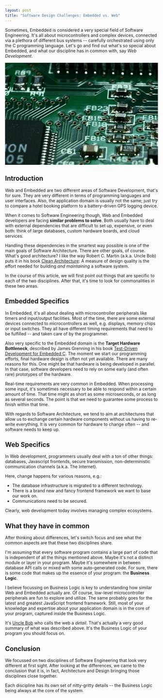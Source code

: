 ```yaml
---
layout: post
title: "Software Design Challenges: Embedded vs. Web"
---
```


Sometimes, Embedded is considered a very special field of Software Engineering. It's all about microcontrollers and complex devices, connected via a plethora of different bus systems -- carefully orchestrated using only the C programming language. Let's go and find out what's so special about Embedded, and what our discipline has in common with, say *Web Development*.

![Printed Circuit Board](/assets/pcb.jpg)

## Introduction
Web and Embedded are two different areas of Software Development, that's for sure. They are very different in terms of programming languages and user interfaces. Also, the application domain is usually not the same; just try to compare a hotel booking platform to a battery-driven GPS logging device.

When it comes to Software Engineering though, Web and Embedded developers are facing **similar problems to solve**. Both usually have to deal with external dependencies that are difficult to set up, expensive, or even both: think of large databases, custom hardware boards, and cloud services.

Handling these dependencies in the smartest way possible is one of the main goals of Software Architecture. There are other goals, of course. What's good architecture? I like the way Robert C. Martin (a.k.a. Uncle Bob) puts it in his book [Clean Architecture](https://www.amazon.com/Clean-Architecture-Craftsmans-Software-Structure/dp/0134494164): A measure of design quality is the effort needed for building *and maintaining* a software system.

In the course of this article, we will first point out things that are specific to each of the two disciplines. After that, it's time to look for commonalities in these two areas.

## Embedded Specifics
In Embedded, it's all about dealing with microcontroller peripherals like timers and input/output facilities. Most of the time, there are some external devices connected to microcontrollers as well, e.g. displays, memory chips or input switches. They all have different timing requirements that need to be fulfilled -- and taken care of by the programmer.

Also very specific to the Embedded domain is the **Target Hardware Bottleneck**, described by James Grenning in his book [Test-Driven Development for Embedded C](https://www.amazon.com/Driven-Development-Embedded-Pragmatic-Programmers/dp/193435662X). The moment we start our programming efforts, final hardware design is often not yet available. There are many reasons for this. One might be that hardware is being developed in parallel. In that case, software developers need to rely on some early (and often rare) prototypes of the hardware.

Real-time requirements are very common in Embedded. When processing some input, it's sometimes necessary to be able to respond within a certain amount of time. That time might as short as some microseconds, or as long as several seconds. The point is that we need to guarantee some process to finish within that time.

With regards to Software Architecture, we tend to aim at architectures that allow us to exchange certain hardware components without us having to re-write everything. It is very common for hardware to change often -- and software needs to keep up.

## Web Specifics
In Web development, programmers usually deal with a ton of other things: databases, Javascript frontends, secure transmission, non-deterministic communication channels (a.k.a. The Internet).

Here, change happens for various reasons, e.g.:
- The database infrastructure is migrated to a different technology.
- There is a brand new and fancy frontend framework we want to base our work on.
- Communications need to be secured.

Clearly, web development today involves managing complex ecosystems.

## What they have in common
After thinking about differences, let's switch focus and see what the common aspects are that these two disciplines share.

I'm assuming that every software program contains a large part of code that is independent of all the things mentioned above. Maybe it's not a distinct module or layer in your program. Maybe it's somewhere in between database API calls or mixed with some auto-generated code. For sure, there is some code that makes up the essence of your program: the **Business Logic**.

I believe focussing on Business Logic is key to understanding how similar Web and Embedded actually are. Of course, low-level microcontroller peripherals are fun to explore and utilize. The same probably goes for the latest and greatest JavaScript frontend framework. Still, most of your knowledge and expertise about your application domain is in the core of your program, captured inside the Business Logic.

It's [Uncle Bob](https://blog.cleancoder.com/) who calls the web a *detail*. That's actually a very good summary of what was described above. It's the Business Logic of your program you should focus on.

## Conclusion
We focussed on two disciplines of Software Engineering that look very different at first sight. After looking at the differences, we came to the conclusion that it is, in fact, Architecture and Design bringing those disciplines close together.

Each discipline has its own set of nitty-gritty details -- the Business Logic being always at the core of the system.
